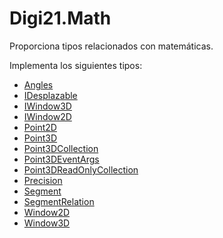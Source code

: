 # Digi21.Math

Proporciona tipos relacionados con matemáticas.

Implementa los siguientes tipos:

* [Angles](angles/)
* [IDesplazable](idesplazable/)
* [IWindow3D](iwindow3d/)
* [IWindow2D](iwindow2d/)
* [Point2D](point2d.md)
* [Point3D](point3d.md)
* [Point3DCollection](point3dcollection.md)
* [Point3DEventArgs](point3deventargs.md)
* [Point3DReadOnlyCollection](point3dreadonlycollection.md)
* [Precision](precision.md)
* [Segment](segment.md)
* [SegmentRelation](segmentrelation.md)
* [Window2D](window2d.md)
* [Window3D](window3d.md)



